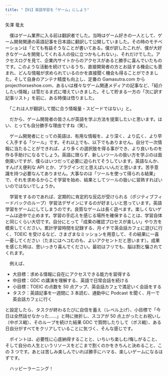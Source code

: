```yaml
---
title: "【91】英語学習を「ゲーム」にしよう"
---
```



矢澤 竜太


　僕はゲーム業界に入る前は翻訳者でした。当時はゲーム好きの一人として、ゲーム開発関連の英語記事を日本語に翻訳して公開していました。その時のモチベーションは「とても有益そうなことが書いてある。僕が訳したこれが、僕が大好きなゲームを開発してくれる人の役に立つかもしれない」、それだけでした。アクセスログを見て、企業内サイトからのアクセスがあると勝手に喜んでいたものです。このような活動を続けているうち、直接開発者の方とお話する機会にも恵まれ、どんな情報が求められているのかを直接聞く機会も得ることができました。そして自身のアンテナ精度も向上し、定番の Gamasutra.com から projecthorseshoe.com、あるいは様々なゲーム関連メディアの記事など、「紹介したい情報」は雪だるま式に増えていきました。そして貯まる一方の「次に訳す記事リスト」を前に、ある時僕は悟りました。

　「これは人が翻訳して間に合う情報量・スピードではない」と。

　だから、ゲーム開発者の皆さんが英語を学ぶ方法を提案したいと思います。はい、とっても自分勝手な理由ですね（笑）。

　ゲーム開発者にとっての英語は、有用な情報を、より深く、より広く、より早く入手する「ツール」です。それ以上でも、以下でもありません。自分で一次情報に当たることができれば、より多くの選択肢を得る事ができ、より良いものを作る手助けになるでしょう。英語に限らず、新しいツールの扱い方を学ぶのは面倒臭いですが、僕らはいつだって必要に迫られてそうしています。英語なんか、すんげえ便利な API とか、プラグインだと思えばいいんだと思います。苦手意識を持つ必要なんてありません。大事なのは「ツールを使って得られる結果」で、それを求めるからこそ学習を始め、結果としてツールの扱いに習熟すればいいのではないでしょうか。

　学習をするのであれば、定期的に肯定的な反応が受けられる（ポジティブフィードバックのループ）学習法デザインにするのが好ましいと思っています。英語学習をゲームにしてしまうのです。良質なゲームは長く遊べます。楽しくないゲームは途中で止めます。学習の手応えを感じる場所を確保することは、学習自体と同じくらい大切です。自分にとって「成果の確認プロセスが楽しい」やり方を模索してください。累計学習時間を記録する、月イチで英会話カフェに遊びに行く、TOEIC を受けるなど、さまざまなミッションを用意して、その結果に一喜一憂してください（たまにはヘコむのも、よいアクセントだと思います）。成果を感じた時は、思いっきり喜んでください。最初はフリでも、脳は割と騙されてくれます。

　例えば、

  - 大目標：求める情報に自在にアクセスできる能力を習得する
  - 中目標：GDC の講演を理解する、英語で日常会話を続ける
  - 小目標：TOEIC の点数を 50 点アップ、英会話カフェで満足いく会話をする
  - タスク：英語記事を一週間に 3 本読む、通勤中に Podcast を聞く、月一で英会話カフェに行く

と設定したら、タスクが終わるたびに自信を蓄え（レベル上げ）、小目標で「今日は全然話せなかった……」と時に挫折し、スコアが 50 点上がったとお祝いし（中ボス戦）、そのループを続けた結果 GDC で質問したりして（ボス戦）、ある日自分がすべてをクリアしていることに気づく、そんな感じです。

　ポイントは、必要性に心底納得することと、いちいち楽しむ/悔しがること、そして自分の人生というリソースをどこまで割くのかをきちんと決めること、この 3 つです。あとは苦しみ楽しんでいれば勝手にハマる、楽しいゲームになるはずです。

　ハッピーラーニング！
